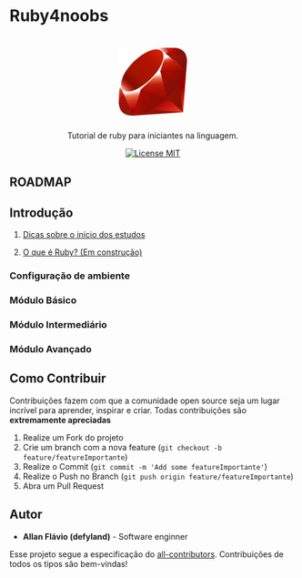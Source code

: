 # Ruby4noobs

<h1 align="center">
  <img src="./images/ruby_logo.png" alt="ruby" width="120">
</h1>

<p align="center">Tutorial de ruby para iniciantes na linguagem.</p>

<p align="center">
  <a href="https://opensource.org/licenses/MIT">
    <img src="https://img.shields.io/badge/License-MIT-blue.svg" alt="License MIT">
  </a>
</p>

## ROADMAP
## Introdução
  1. [Dicas sobre o início dos estudos](./1-general-tips/general-tips.md)

  2. [O que é Ruby? (Em construção)](/2-introduction/what-is-ruby.md)
### Configuração de ambiente

### Módulo Básico

### Módulo Intermediário

### Módulo Avançado

## Como Contribuir

Contribuições fazem com que a comunidade open source seja um lugar incrível para aprender, inspirar e criar. Todas contribuições são **extremamente apreciadas**

1. Realize um Fork do projeto
2. Crie um branch com a nova feature (`git checkout -b feature/featureImportante`)
3. Realize o Commit (`git commit -m 'Add some featureImportante'`)
4. Realize o Push no Branch (`git push origin feature/featureImportante`)
5. Abra um Pull Request

## Autor

- **Allan Flávio (defyland)** - Software enginner

<!-- ALL-CONTRIBUTORS-LIST:END -->

Esse projeto segue a especificação do [all-contributors](https://github.com/all-contributors/all-contributors). Contribuições de todos os tipos são bem-vindas!
